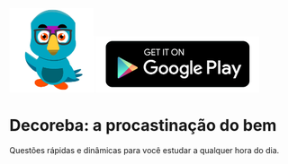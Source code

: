 <img src="logo_square.png" alt="Logo do Decoreba" height="150">
<img src="google_play.png" alt="Logo do Decoreba" height="100">

# Decoreba: a procastinação do bem

Questões rápidas e dinâmicas para você estudar a qualquer hora do dia.
